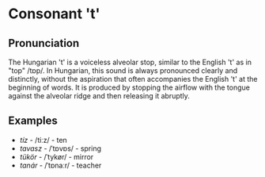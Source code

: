 # Consonant 't'

## Pronunciation
The Hungarian 't' is a voiceless alveolar stop, similar to the English 't' as in "top" /tɒp/. In Hungarian, this sound is always pronounced clearly and distinctly, without the aspiration that often accompanies the English 't' at the beginning of words. It is produced by stopping the airflow with the tongue against the alveolar ridge and then releasing it abruptly.

## Examples
- *tíz* - /tiːz/ - ten
- *tavasz* - /ˈtɒvɒs/ - spring
- *tükör* - /ˈtykør/ - mirror
- *tanár* - /ˈtɒnaːr/ - teacher